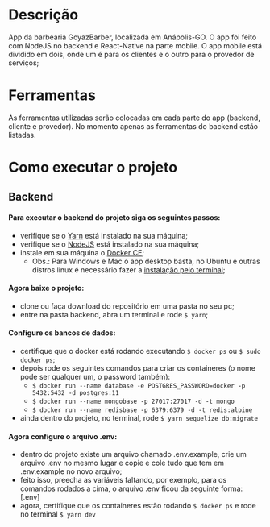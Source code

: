 # Descrição

App da barbearia GoyazBarber, localizada em Anápolis-GO. O app foi feito com NodeJS no backend e React-Native na parte mobile. O app mobile está dividido em dois, onde um é para os clientes e o outro para o provedor de serviços;

# Ferramentas

As ferramentas utilizadas serão colocadas em cada parte do app (backend, cliente e provedor). No momento apenas as ferramentas do backend estão listadas.

# Como executar o projeto

## Backend

#### Para executar o backend do projeto siga os seguintes passos:

- verifique se o [Yarn](https://classic.yarnpkg.com/pt-BR/docs/install/#windows-stable) está instalado na sua máquina;
- verifique se o [NodeJS](https://nodejs.org/en/download/) está instalado na sua máquina;
- instale em sua máquina o [Docker CE](https://docs.docker.com/engine/install/);
  - Obs.: Para Windows e Mac o app desktop basta, no Ubuntu e outras distros linux é necessário fazer a [instalação pelo terminal](https://docs.docker.com/engine/install/ubuntu/);

#### Agora baixe o projeto:

- clone ou faça download do repositório em uma pasta no seu pc;
- entre na pasta backend, abra um terminal e rode `$ yarn`;

#### Configure os bancos de dados:

- certifique que o docker está rodando executando `$ docker ps` ou `$ sudo docker ps`;
- depois rode os seguintes comandos para criar os containeres (o nome pode ser qualquer um, o password também):
  - `$ docker run --name database -e POSTGRES_PASSWORD=docker -p 5432:5432 -d postgres:11`
  - `$ docker run --name mongobase -p 27017:27017 -d -t mongo`
  - `$ docker run --name redisbase -p 6379:6379 -d -t redis:alpine`
- ainda dentro do projeto, no terminal, rode `$ yarn sequelize db:migrate`

#### Agora configure o arquivo .env:

- dentro do projeto existe um arquivo chamado .env.example, crie um arquivo .env no mesmo lugar e copie e cole tudo que tem em .env.example no novo arquivo;
- feito isso, preecha as variáveis faltando, por exemplo, para os comandos rodados a cima, o arquivo .env ficou da seguinte forma: [.env]
- agora, certifique que os containeres estão rodando `$ docker ps` e rode no terminal `$ yarn dev`


